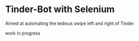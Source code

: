 # Tinder-Bot with Selenium

Aimed at automating the tedious swipe left and right of Tinder

work in progress
